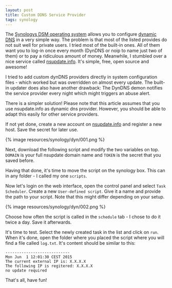 ```yaml
---
layout: post
title: Custom DDNS Service Provider
tags: synology
---
```

The [Synologys DSM operating system](https://www.synology.com/en-us/dsm/) allows you to configure [dynamic DNS](https://en.wikipedia.org/wiki/Dynamic_DNS) in a very simple way. The problem is that most of the listed provides do not suit well for private users. I tried most of the built-in ones. All of them want you to log-in once every month (DynDNS or noip to name just two of them) or to pay a ridiculous amount of money.
Meanwhile, I stumbled over a nice service called [nsupdate.info](https://www.nsupdate.info/). It's simple, free, open source and awesome!

I tried to add custom dynDNS providers directly in system configuration files - which worked but was overridden on almost every update. The built-in updater does also have another drawback: The DynDNS demon notifies the service provider every night which might triggers an abuse alert.

There is a simpler solution! Please note that this article assumes that you use nsupdate.info as dynamic dns provider. However, you should be able to adapt this easily for other service providers.

If not yet done, create a new account on [nsupdate.info](https://www.nsupdate.info/) and register a new host. Save the secret for later use.

{% image resources/synology/dyn/001.png %}

Next, download the following script and modify the two variables on top. `DOMAIN` is your full nsupdate domain name and `TOKEN` is the secret that you saved before.

<script src="https://gist.github.com/raphiz/837453f189dca966a69c.js"></script>

Having that done, it's time to move the script on the synology box. This can in any folder - I called my one `scripts`.

Now let's login on the web interface, open the control panel and select `Task Scheduler`. Create a new  `User-defined script`. Give it a name and provide the path to your script. Note that this might differ depending on your setup.

{% image resources/synology/dyn/002.png %}

Choose how often the script is called in the `schedule` tab - I chose to do it twice a day. Save it afterwards.

It's time to test. Select the newly created task in the list and click on `run`. When it's done, open the folder where you placed the script where you will find a file called `log.txt`. It's content should be similar to this:

```
----------------------------
Mon Jun  1 12:01:30 CEST 2015
The current external IP is: X.X.X.X
The following IP is regitered: X.X.X.X
no update required
```

That's all, have fun!
